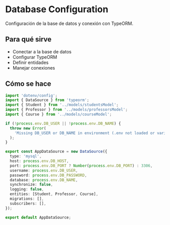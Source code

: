 # Database Configuration

Configuración de la base de datos y conexión con TypeORM.

## Para qué sirve

- Conectar a la base de datos
- Configurar TypeORM
- Definir entidades
- Manejar conexiones

## Cómo se hace

```typescript
import 'dotenv/config';
import { DataSource } from 'typeorm';
import { Student } from '../models/studentsModel';
import { Professor } from '../models/professorsModel';
import { Course } from '../models/courseModel';

if (!process.env.DB_USER || !process.env.DB_NAME) {
  throw new Error(
    'Missing DB_USER or DB_NAME in environment (.env not loaded or variables absent)',
  );
}

export const AppDataSource = new DataSource({
  type: 'mysql',
  host: process.env.DB_HOST,
  port: process.env.DB_PORT ? Number(process.env.DB_PORT) : 3306,
  username: process.env.DB_USER,
  password: process.env.DB_PASSWORD,
  database: process.env.DB_NAME,
  synchronize: false,
  logging: false,
  entities: [Student, Professor, Course],
  migrations: [],
  subscribers: [],
});

export default AppDataSource;
```
